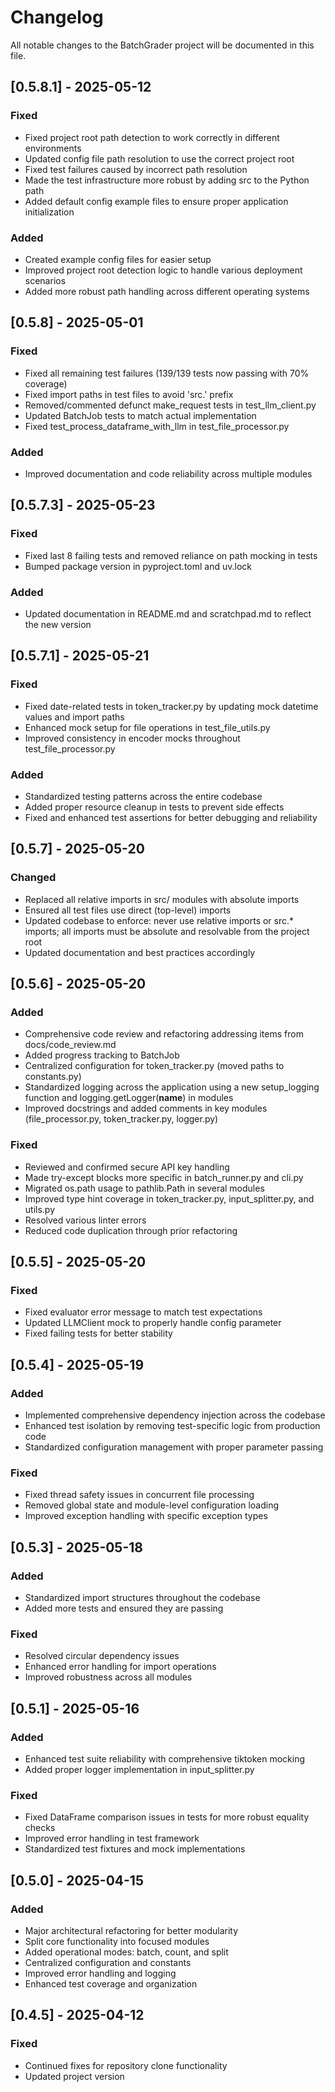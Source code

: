 # Changelog

All notable changes to the BatchGrader project will be documented in this file.

## [0.5.8.1] - 2025-05-12

### Fixed

- Fixed project root path detection to work correctly in different environments
- Updated config file path resolution to use the correct project root
- Fixed test failures caused by incorrect path resolution
- Made the test infrastructure more robust by adding src to the Python path
- Added default config example files to ensure proper application initialization

### Added

- Created example config files for easier setup
- Improved project root detection logic to handle various deployment scenarios
- Added more robust path handling across different operating systems

## [0.5.8] - 2025-05-01

### Fixed

- Fixed all remaining test failures (139/139 tests now passing with 70% coverage)
- Fixed import paths in test files to avoid 'src.' prefix
- Removed/commented defunct make_request tests in test_llm_client.py
- Updated BatchJob tests to match actual implementation
- Fixed test_process_dataframe_with_llm in test_file_processor.py

### Added

- Improved documentation and code reliability across multiple modules

## [0.5.7.3] - 2025-05-23

### Fixed

- Fixed last 8 failing tests and removed reliance on path mocking in tests
- Bumped package version in pyproject.toml and uv.lock

### Added

- Updated documentation in README.md and scratchpad.md to reflect the new version

## [0.5.7.1] - 2025-05-21

### Fixed

- Fixed date-related tests in token_tracker.py by updating mock datetime values and import paths
- Enhanced mock setup for file operations in test_file_utils.py
- Improved consistency in encoder mocks throughout test_file_processor.py

### Added

- Standardized testing patterns across the entire codebase
- Added proper resource cleanup in tests to prevent side effects
- Fixed and enhanced test assertions for better debugging and reliability

## [0.5.7] - 2025-05-20

### Changed

- Replaced all relative imports in src/ modules with absolute imports
- Ensured all test files use direct (top-level) imports
- Updated codebase to enforce: never use relative imports or src.\* imports; all imports must be absolute and resolvable from the project root
- Updated documentation and best practices accordingly

## [0.5.6] - 2025-05-20

### Added

- Comprehensive code review and refactoring addressing items from docs/code_review.md
- Added progress tracking to BatchJob
- Centralized configuration for token_tracker.py (moved paths to constants.py)
- Standardized logging across the application using a new setup_logging function and logging.getLogger(**name**) in modules
- Improved docstrings and added comments in key modules (file_processor.py, token_tracker.py, logger.py)

### Fixed

- Reviewed and confirmed secure API key handling
- Made try-except blocks more specific in batch_runner.py and cli.py
- Migrated os.path usage to pathlib.Path in several modules
- Improved type hint coverage in token_tracker.py, input_splitter.py, and utils.py
- Resolved various linter errors
- Reduced code duplication through prior refactoring

## [0.5.5] - 2025-05-20

### Fixed

- Fixed evaluator error message to match test expectations
- Updated LLMClient mock to properly handle config parameter
- Fixed failing tests for better stability

## [0.5.4] - 2025-05-19

### Added

- Implemented comprehensive dependency injection across the codebase
- Enhanced test isolation by removing test-specific logic from production code
- Standardized configuration management with proper parameter passing

### Fixed

- Fixed thread safety issues in concurrent file processing
- Removed global state and module-level configuration loading
- Improved exception handling with specific exception types

## [0.5.3] - 2025-05-18

### Added

- Standardized import structures throughout the codebase
- Added more tests and ensured they are passing

### Fixed

- Resolved circular dependency issues
- Enhanced error handling for import operations
- Improved robustness across all modules

## [0.5.1] - 2025-05-16

### Added

- Enhanced test suite reliability with comprehensive tiktoken mocking
- Added proper logger implementation in input_splitter.py

### Fixed

- Fixed DataFrame comparison issues in tests for more robust equality checks
- Improved error handling in test framework
- Standardized test fixtures and mock implementations

## [0.5.0] - 2025-04-15

### Added

- Major architectural refactoring for better modularity
- Split core functionality into focused modules
- Added operational modes: batch, count, and split
- Centralized configuration and constants
- Improved error handling and logging
- Enhanced test coverage and organization

## [0.4.5] - 2025-04-12

### Fixed

- Continued fixes for repository clone functionality
- Updated project version
